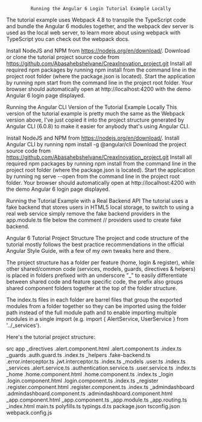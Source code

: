              Running the Angular 6 Login Tutorial Example Locally
The tutorial example uses Webpack 4.8 to transpile the TypeScript code and bundle the Angular 6 modules together, and the webpack dev server is used as the local web server, to learn more about using webpack with TypeScript you can check out the webpack docs.

Install NodeJS and NPM from https://nodejs.org/en/download/.
Download or clone the tutorial project source code from https://github.com/Abasahebshelvane/CreaxInovation_project.git
Install all required npm packages by running npm install from the command line in the project root folder (where the package.json is located).
Start the application by running npm start from the command line in the project root folder.
Your browser should automatically open at http://localhost:4200 with the demo Angular 6 login page displayed.

Running the Angular CLI Version of the Tutorial Example Locally
This version of the tutorial example is pretty much the same as the Webpack version above, I've just copied it into the project structure generated by Angular CLI (6.0.8) to make it easier for anybody that's using Angular CLI.

Install NodeJS and NPM from https://nodejs.org/en/download/.
Install Angular CLI by running npm install -g @angular/cli
Download the project source code from https://github.com/Abasahebshelvane/CreaxInovation_project.git
Install all required npm packages by running npm install from the command line in the project root folder (where the package.json is located).
Start the application by running ng serve --open from the command line in the project root folder.
Your browser should automatically open at http://localhost:4200 with the demo Angular 6 login page displayed.

Running the Tutorial Example with a Real Backend API
The tutorial uses a fake backend that stores users in HTML5 local storage, to switch to using a real web service simply remove the fake backend providers in the app.module.ts file below the comment // providers used to create fake backend.

Angular 6 Tutorial Project Structure
The project and code structure of the tutorial mostly follows the best practice recommendations in the official Angular Style Guide, with a few of my own tweaks here and there.

The project structure has a folder per feature (home, login & register), while other shared/common code (services, models, guards, directives & helpers) is placed in folders prefixed with an underscore "_" to easily differentiate between shared code and feature specific code, the prefix also groups shared component folders together at the top of the folder structure.

The index.ts files in each folder are barrel files that group the exported modules from a folder together so they can be imported using the folder path instead of the full module path and to enable importing multiple modules in a single import (e.g. import { AlertService, UserService } from '../_services').

Here's the tutorial project structure:

src
app
_directives
     .alert.component.html
     .alert.component.ts
    .index.ts
_guards
   .auth.guard.ts
   .index.ts
_helpers
   .fake-backend.ts
   .error.interceptor.ts
   .jwt.interceptor.ts
   .index.ts
_models
   .user.ts
   .index.ts
_services
  .alert.service.ts
  .authentication.service.ts
  .user.service.ts
  .index.ts
_home
    .home.component.html
    .home.component.ts
    .index.ts
_login
    .login.component.html
    .login.component.ts
    .index.ts
_register
    .register.component.html
    .register.component.ts
    .index.ts
_admindashboard
    .admindashboard.component.ts
    .admindashboard.component.html
_app.component.html
_app.component.ts
_app.module.ts
_app.routing.ts
_index.html
main.ts
polyfills.ts
typings.d.ts
package.json
tsconfig.json
webpack.config.js

